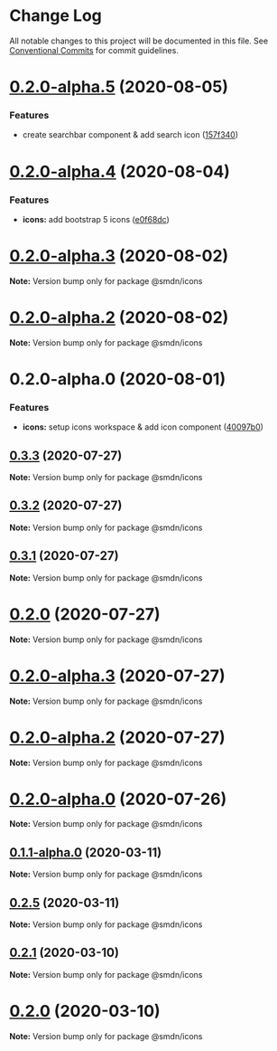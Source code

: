 # Change Log

All notable changes to this project will be documented in this file.
See [Conventional Commits](https://conventionalcommits.org) for commit guidelines.

# [0.2.0-alpha.5](https://github.com/samsoedien/smdn-design-system/tree/master/packages/icons/compare/v0.2.0-alpha.4...v0.2.0-alpha.5) (2020-08-05)


### Features

* create searchbar component & add search icon ([157f340](https://github.com/samsoedien/smdn-design-system/tree/master/packages/icons/commit/157f3404e2006d4f81800351be097dba2f7c520e))





# [0.2.0-alpha.4](https://github.com/samsoedien/smdn-design-system/tree/master/packages/icons/compare/v0.2.0-alpha.3...v0.2.0-alpha.4) (2020-08-04)


### Features

* **icons:** add bootstrap 5 icons ([e0f68dc](https://github.com/samsoedien/smdn-design-system/tree/master/packages/icons/commit/e0f68dcb0cfcfedf9ee30962dd9ae48b76eab38f))





# [0.2.0-alpha.3](https://github.com/samsoedien/smdn-design-system/tree/master/packages/icons/compare/v0.2.0-alpha.2...v0.2.0-alpha.3) (2020-08-02)

**Note:** Version bump only for package @smdn/icons





# [0.2.0-alpha.2](https://github.com/samsoedien/smdn-design-system/tree/master/packages/icons/compare/v0.2.0-alpha.1...v0.2.0-alpha.2) (2020-08-02)

**Note:** Version bump only for package @smdn/icons





# 0.2.0-alpha.0 (2020-08-01)


### Features

* **icons:** setup icons workspace & add icon component ([40097b0](https://github.com/samsoedien/smdn-design-system/tree/master/packages/icons/commit/40097b076ef6307ad0e8ba04aaa9479fd9b75f39))





## [0.3.3](https://github.com/samsoedien/smdn-design-system/tree/master/packages/icons/compare/v0.3.2...v0.3.3) (2020-07-27)

**Note:** Version bump only for package @smdn/icons





## [0.3.2](https://github.com/samsoedien/smdn-design-system/tree/master/packages/icons/compare/v0.3.1...v0.3.2) (2020-07-27)

**Note:** Version bump only for package @smdn/icons





## [0.3.1](https://github.com/samsoedien/smdn-design-system/tree/master/packages/icons/compare/v0.2.0-alpha.5...v0.3.1) (2020-07-27)

**Note:** Version bump only for package @smdn/icons





# [0.2.0](https://github.com/samsoedien/smdn-design-system/tree/master/packages/icons/compare/v0.2.0-alpha.5...v0.2.0) (2020-07-27)

**Note:** Version bump only for package @smdn/icons






# [0.2.0-alpha.3](https://github.com/samsoedien/smdn-design-system/tree/master/packages/icons/compare/v0.2.0-alpha.2...v0.2.0-alpha.3) (2020-07-27)

**Note:** Version bump only for package @smdn/icons





# [0.2.0-alpha.2](https://github.com/samsoedien/smdn-design-system/tree/master/packages/icons/compare/v0.2.0-alpha.1...v0.2.0-alpha.2) (2020-07-27)

**Note:** Version bump only for package @smdn/icons





# [0.2.0-alpha.0](https://github.com/samsoedien/smdn-design-system/tree/master/packages/icons/compare/v0.1.1-alpha.0...v0.2.0-alpha.0) (2020-07-26)

**Note:** Version bump only for package @smdn/icons






## [0.1.1-alpha.0](https://github.com/samsoedien/smdn-design-system/tree/master/packages/icons/compare/v0.2.5...v0.1.1-alpha.0) (2020-03-11)

**Note:** Version bump only for package @smdn/icons





## [0.2.5](https://github.com/samsoedien/smdn-design-system/tree/master/packages/icons/compare/v0.2.4...v0.2.5) (2020-03-11)

**Note:** Version bump only for package @smdn/icons





## [0.2.1](https://github.com/samsoedien/smdn-design-system/tree/master/packages/icons/compare/v0.2.0...v0.2.1) (2020-03-10)

**Note:** Version bump only for package @smdn/icons





# [0.2.0](https://github.com/samsoedien/smdn-design-system/tree/master/packages/icons/compare/v1.1.0...v0.2.0) (2020-03-10)

**Note:** Version bump only for package @smdn/icons

